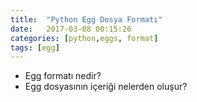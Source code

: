 ```yaml
---
title:  "Python Egg Dosya Formatı"
date:   2017-03-08 00:15:26
categories: [python,eggs, format]
tags: [egg]
---
```



* Egg formatı nedir?
* Egg dosyasının içeriği nelerden oluşur?
